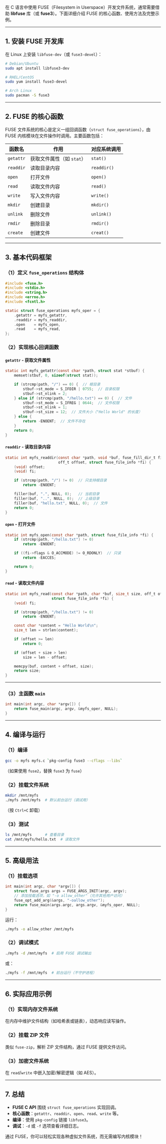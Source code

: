 在 C 语言中使用 FUSE（Filesystem in Userspace）开发文件系统，通常需要借助 **libfuse** 库（或 **fuse3**）。下面详细介绍 FUSE 的核心函数、使用方法及完整示例。

---

## **1. 安装 FUSE 开发库**
在 Linux 上安装 `libfuse-dev`（或 `fuse3-devel`）：
```bash
# Debian/Ubuntu
sudo apt install libfuse3-dev

# RHEL/CentOS
sudo yum install fuse3-devel

# Arch Linux
sudo pacman -S fuse3
```

---

## **2. FUSE 的核心函数**
FUSE 文件系统的核心是定义一组回调函数（`struct fuse_operations`），由 FUSE 内核模块在文件操作时调用。主要函数包括：

| 函数名         | 作用                          | 对应系统调用       |
|----------------|-----------------------------|------------------|
| `getattr`      | 获取文件属性（如 `stat`）      | `stat()`         |
| `readdir`      | 读取目录内容                   | `readdir()`      |
| `open`         | 打开文件                      | `open()`         |
| `read`         | 读取文件内容                   | `read()`         |
| `write`        | 写入文件内容                   | `write()`        |
| `mkdir`        | 创建目录                      | `mkdir()`        |
| `unlink`       | 删除文件                      | `unlink()`       |
| `rmdir`        | 删除目录                      | `rmdir()`        |
| `create`       | 创建文件                      | `creat()`        |

---

## **3. 基本代码框架**
### **（1）定义 `fuse_operations` 结构体**
```c
#include <fuse.h>
#include <stdio.h>
#include <string.h>
#include <errno.h>
#include <fcntl.h>

static struct fuse_operations myfs_oper = {
    .getattr = myfs_getattr,
    .readdir = myfs_readdir,
    .open    = myfs_open,
    .read    = myfs_read,
};
```

### **（2）实现核心回调函数**
#### **`getattr` - 获取文件属性**
```c
static int myfs_getattr(const char *path, struct stat *stbuf) {
    memset(stbuf, 0, sizeof(struct stat));

    if (strcmp(path, "/") == 0) {  // 根目录
        stbuf->st_mode = S_IFDIR | 0755;  // 目录权限
        stbuf->st_nlink = 2;
    } else if (strcmp(path, "/hello.txt") == 0) {  // 文件
        stbuf->st_mode = S_IFREG | 0644;  // 文件权限
        stbuf->st_nlink = 1;
        stbuf->st_size = 12;  // 文件大小（"Hello World" 的长度）
    } else {
        return -ENOENT;  // 文件不存在
    }
    return 0;
}
```

#### **`readdir` - 读取目录内容**
```c
static int myfs_readdir(const char *path, void *buf, fuse_fill_dir_t filler,
                        off_t offset, struct fuse_file_info *fi) {
    (void) offset;
    (void) fi;

    if (strcmp(path, "/") != 0)  // 只支持根目录
        return -ENOENT;

    filler(buf, ".", NULL, 0);   // 当前目录
    filler(buf, "..", NULL, 0);  // 上级目录
    filler(buf, "hello.txt", NULL, 0);  // 文件
    return 0;
}
```

#### **`open` - 打开文件**
```c
static int myfs_open(const char *path, struct fuse_file_info *fi) {
    if (strcmp(path, "/hello.txt") != 0)
        return -ENOENT;

    if ((fi->flags & O_ACCMODE) != O_RDONLY)  // 只读
        return -EACCES;

    return 0;
}
```

#### **`read` - 读取文件内容**
```c
static int myfs_read(const char *path, char *buf, size_t size, off_t offset,
                     struct fuse_file_info *fi) {
    (void) fi;

    if (strcmp(path, "/hello.txt") != 0)
        return -ENOENT;

    const char *content = "Hello World\n";
    size_t len = strlen(content);

    if (offset >= len)
        return 0;

    if (offset + size > len)
        size = len - offset;

    memcpy(buf, content + offset, size);
    return size;
}
```

---

### **（3）主函数 `main`**
```c
int main(int argc, char *argv[]) {
    return fuse_main(argc, argv, &myfs_oper, NULL);
}
```

---

## **4. 编译与运行**
### **（1）编译**
```bash
gcc -o myfs myfs.c `pkg-config fuse3 --cflags --libs`
```
（如果使用 `fuse2`，替换 `fuse3` 为 `fuse`）

### **（2）挂载文件系统**
```bash
mkdir /mnt/myfs
./myfs /mnt/myfs  # 默认前台运行（调试用）
```
（按 `Ctrl+C` 卸载）

### **（3）测试**
```bash
ls /mnt/myfs      # 查看目录
cat /mnt/myfs/hello.txt  # 读取文件
```

---

## **5. 高级用法**
### **（1）挂载选项**
```c
int main(int argc, char *argv[]) {
    struct fuse_args args = FUSE_ARGS_INIT(argc, argv);
    // 添加挂载选项，如 "-o allow_other"（允许其他用户访问）
    fuse_opt_add_arg(&args, "-oallow_other");
    return fuse_main(args.argc, args.argv, &myfs_oper, NULL);
}
```
运行：
```bash
./myfs -o allow_other /mnt/myfs
```

### **（2）调试模式**
```bash
./myfs -d /mnt/myfs  # 启用 FUSE 调试输出
```
或：
```bash
./myfs -f /mnt/myfs  # 前台运行（不守护进程）
```

---

## **6. 实际应用示例**
### **（1）实现内存文件系统**
在内存中维护文件结构（如哈希表或链表），动态响应读写操作。

### **（2）挂载 ZIP 文件**
类似 `fuse-zip`，解析 ZIP 文件结构，通过 FUSE 提供文件访问。

### **（3）加密文件系统**
在 `read`/`write` 中嵌入加密/解密逻辑（如 AES）。

---

## **7. 总结**
- **FUSE C API** 围绕 `struct fuse_operations` 实现回调。
- **核心函数**：`getattr`、`readdir`、`open`、`read`、`write` 等。
- **编译**：使用 `pkg-config` 链接 `libfuse3`。
- **调试**：`-d` 或 `-f` 选项查看详细日志。

通过 FUSE，你可以轻松实现各种虚拟文件系统，而无需编写内核模块！
